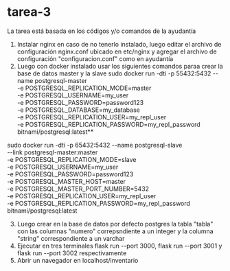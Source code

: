 # tarea-3
La tarea está basada en los códigos y/o comandos de la ayudantía
1. Instalar nginx en caso de no tenerlo instalado, luego editar el archivo de configuración nginx.conf ubicado en etc/nginx y agregar el archivo de configuración "configuracion.conf" como en ayudantía
2. Luego con docker instalado usar los siguientes comandos paraa crear la base de datos master y la slave
  sudo docker run -dti -p 55432:5432 --name postgresql-master \
  -e POSTGRESQL_REPLICATION_MODE=master \
  -e POSTGRESQL_USERNAME=my_user \
  -e POSTGRESQL_PASSWORD=password123 \
  -e POSTGRESQL_DATABASE=my_database \
  -e POSTGRESQL_REPLICATION_USER=my_repl_user \
  -e POSTGRESQL_REPLICATION_PASSWORD=my_repl_password \
  bitnami/postgresql:latest**
  
  sudo docker run -dti -p 65432:5432 --name postgresql-slave \
  --link postgresql-master:master \
  -e POSTGRESQL_REPLICATION_MODE=slave \
  -e POSTGRESQL_USERNAME=my_user \
  -e POSTGRESQL_PASSWORD=password123\
  -e POSTGRESQL_MASTER_HOST=master \
  -e POSTGRESQL_MASTER_PORT_NUMBER=5432 \
  -e POSTGRESQL_REPLICATION_USER=my_repl_user \
  -e POSTGRESQL_REPLICATION_PASSWORD=my_repl_password \
  bitnami/postgresql:latest
  
3. Luego crear en la base de datos por defecto postgres la tabla "tabla" con las columnas "numero" correpsndiente a un integer y la columna "string" correspondiente a un varchar
4. Ejecutar en tres terminales flask run --port 3000, flask run --port 3001 y flask run --port 3002 respectivamente
5. Abrir un navegador en localhost/inventario
